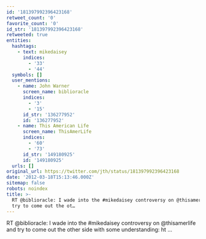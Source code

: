 ```yaml
---
id: '181397992396423168'
retweet_count: '0'
favorite_count: '0'
id_str: '181397992396423168'
retweeted: true
entities:
  hashtags:
    - text: mikedaisey
      indices:
        - '33'
        - '44'
  symbols: []
  user_mentions:
    - name: John Warner
      screen_name: biblioracle
      indices:
        - '3'
        - '15'
      id_str: '136277952'
      id: '136277952'
    - name: This American Life
      screen_name: ThisAmerLife
      indices:
        - '60'
        - '73'
      id_str: '149180925'
      id: '149180925'
  urls: []
original_url: https://twitter.com/jth/status/181397992396423168
date: '2012-03-18T15:13:46.000Z'
sitemap: false
robots: noindex
title: >-
  RT @biblioracle: I wade into the #mikedaisey controversy on @thisamerlife and
  try to come out the ot…
---
```


RT @biblioracle: I wade into the #mikedaisey controversy on @thisamerlife and try to come out the other side with some understanding: ht ...